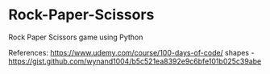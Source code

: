 # Rock-Paper-Scissors
Rock Paper Scissors game using Python


References: https://www.udemy.com/course/100-days-of-code/
shapes - https://gist.github.com/wynand1004/b5c521ea8392e9c6bfe101b025c39abe
